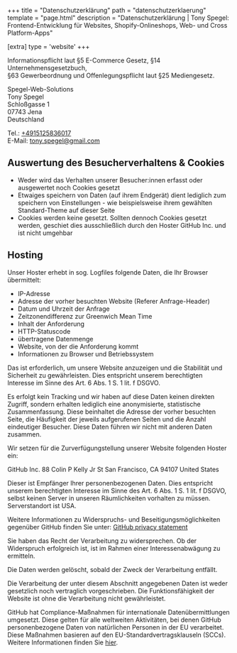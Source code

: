 +++
title = "Datenschutzerklärung"
path = "datenschutzerklaerung"
template = "page.html"
description = "Datenschutzerklärung | Tony Spegel: Frontend-Entwicklung für Websites, Shopify-Onlineshops, Web- und Cross Platform-Apps"

[extra]
type = 'website'
+++

Informationspflicht laut §5 E-Commerce Gesetz, §14 Unternehmensgesetzbuch,  
§63 Gewerbeordnung und Offenlegungspflicht laut §25 Mediengesetz.

Spegel-Web-Solutions  
Tony Spegel    
Schloßgasse 1  
07743 Jena  
Deutschland

Tel.: <a class="text-link no-fetch" target="_blank" rel="noopener noreferrer" href="tel:+4915125836017" title="Anrufen">+4915125836017</a>  
E-Mail: <a class="text-link no-fetch" target="_blank" rel="noopener noreferrer" href="mailto:tony.spegel@gmail.com" title="E-Mail schreiben">tony.spegel@gmail.com</a>  

## Auswertung des Besucherverhaltens & Cookies
- Weder wird das Verhalten unserer Besucher:innen erfasst oder ausgewertet noch Cookies gesetzt
- Etwaiges speichern von Daten (auf ihrem Endgerät) dient lediglich zum speichern von Einstellungen - wie beispielsweise ihrem gewählten Standard-Theme auf dieser Seite
- Cookies werden keine gesetzt. Sollten dennoch Cookies gesetzt werden, geschiet dies ausschließlich durch den Hoster GitHub Inc. und ist nicht umgehbar

## Hosting

Unser Hoster erhebt in sog. Logfiles folgende Daten, die Ihr Browser übermittelt:

- IP-Adresse
- Adresse der vorher besuchten Website (Referer Anfrage-Header)
- Datum und Uhrzeit der Anfrage
- Zeitzonendifferenz zur Greenwich Mean Time
- Inhalt der Anforderung 
- HTTP-Statuscode
- übertragene Datenmenge
- Website, von der die Anforderung kommt
- Informationen zu Browser und Betriebssystem

Das ist erforderlich, um unsere Website anzuzeigen und die Stabilität und Sicherheit zu gewährleisten. Dies entspricht unserem berechtigten Interesse im Sinne des Art. 6 Abs. 1 S. 1 lit. f DSGVO.

Es erfolgt kein Tracking und wir haben auf diese Daten keinen direkten Zugriff, sondern erhalten lediglich eine anonymisierte, statistische Zusammenfassung. Diese beinhaltet die Adresse der vorher besuchten Seite, die Häufigkeit der jeweils aufgerufenen Seiten und die Anzahl eindeutiger Besucher. Diese Daten führen wir nicht mit anderen Daten zusammen.

Wir setzen für die Zurverfügungstellung unserer Website folgenden Hoster ein:

GitHub Inc.
88 Colin P Kelly Jr St
San Francisco, CA 94107
United States

Dieser ist Empfänger Ihrer personenbezogenen Daten. Dies entspricht unserem berechtigten Interesse im Sinne des Art. 6 Abs. 1 S. 1 lit. f DSGVO, selbst keinen Server in unseren Räumlichkeiten vorhalten zu müssen. Serverstandort ist USA.

Weitere Informationen zu Widerspruchs- und Beseitigungsmöglichkeiten gegenüber GitHub finden Sie unter: 
<a class="text-link" target="_blank" rel="noopener noreferrer" href="https://docs.github.com/en/free-pro-team@latest/github/site-policy/github-privacy-statement#github-pages">GitHub privacy statement</a>

Sie haben das Recht der Verarbeitung zu widersprechen. Ob der Widerspruch erfolgreich ist, ist im Rahmen einer Interessenabwägung zu ermitteln.

Die Daten werden gelöscht, sobald der Zweck der Verarbeitung entfällt.

Die Verarbeitung der unter diesem Abschnitt angegebenen Daten ist weder gesetzlich noch vertraglich vorgeschrieben. Die Funktionsfähigkeit der Website ist ohne die Verarbeitung nicht gewährleistet.

GitHub hat Compliance-Maßnahmen für internationale Datenübermittlungen umgesetzt. Diese gelten für alle weltweiten Aktivitäten, bei denen GitHub personenbezogene Daten von natürlichen Personen in der EU verarbeitet. Diese Maßnahmen basieren auf den EU-Standardvertragsklauseln (SCCs). Weitere Informationen finden Sie <a class="text-link" target="_blank" rel="noopener noreferrer" href="https://docs.github.com/en/free-pro-team@latest/github/site-policy/github-data-protection-addendum#attachment-1–the-standard-contractual-clauses-processors">hier</a>.

